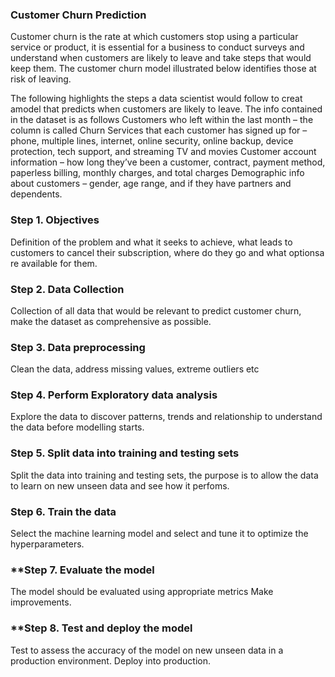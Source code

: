 ### **Customer Churn Prediction**
Customer churn is the rate at which customers stop using a particular service or product, it is essential for a business to conduct surveys and understand when customers are likely to leave and take steps that would keep them. The customer churn model illustrated below identifies those at risk of leaving.

The following highlights the steps a data scientist would follow to creat amodel that predicts when customers are likely to leave. The info contained in the dataset is as follows 
    Customers who left within the last month – the column is called Churn
    Services that each customer has signed up for – phone, multiple lines, internet, online security, online backup, device protection, tech support, and streaming TV and movies
    Customer account information – how long they’ve been a customer, contract, payment method, paperless billing, monthly charges, and total charges
    Demographic info about customers – gender, age range, and if they have partners and dependents.


### **Step 1. Objectives**
Definition of the problem and what it seeks to achieve, what leads to customers to cancel their subscription, where do they go and what optionsa re available for them.

### **Step 2. Data Collection**
Collection of all data that would be relevant to predict customer churn, make the dataset as comprehensive as possible.

### **Step 3. Data preprocessing**
Clean the data, address missing values, extreme outliers etc

### **Step 4. Perform Exploratory data analysis**
Explore the data to discover patterns, trends and relationship to understand the data before modelling starts.

### **Step 5. Split data into training and testing sets**
Split the data into training and testing sets, the purpose is to allow the data to learn on new unseen data and see how it perfoms.

### **Step 6. Train the data**
Select the machine learning model and select and tune it to optimize the hyperparameters.

### **Step 7. Evaluate the model
The model should be evaluated using appropriate metrics
Make improvements.

### **Step 8. Test and deploy the model
Test to assess the accuracy of the model on new unseen data in a production environment. Deploy into production.